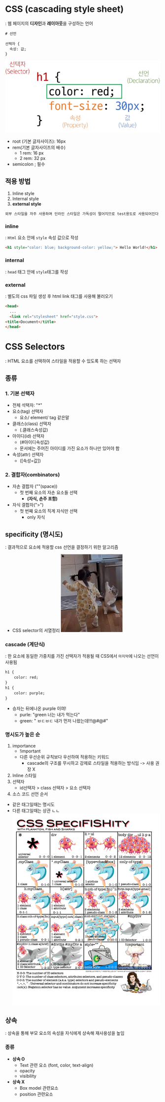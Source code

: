 # CSS (cascading style sheet)
: 웹 페이지의 **디자인**과 **레이아웃**을 구성하는 언어
```
# 선언

선택자 {
  속성: 값;
}
```
![Alt text](image/css.png)
- root (기본 글자사이즈): 16px
- rem(기본 글자사이즈의 배수)
    - 1 rem: 16 px
    - 2 rem: 32 px
- semicolon ; 필수 

## 적용 방법
1. Inline style
2. Internal style
3. **external style**
```
외부 스타일을 자주 사용하며 인라인 스타일은 가독성이 떨어지므로 test용도로 사용되어진다
```
### inline
: `Html` 요소 안에 `style` 속성 값으로 작성
```html
<h1 style="color: blue; background-color: yellow;"> Hello World!</h1>

```
### internal
: `head` 태그 안에 `style`태그를 작성
### external 
: 별도의 css 파일 생성 후 html link 태그를 사용해 불러오기
```html
<head>
  ...
  <link rel="stylesheet" href="style.css">
<title>Document</title>
</head>

```
# CSS Selectors 
: HTML 요소를 선택하여 스타일을 적용할 수 있도록 하는 선택자
## 종류
### 1. 기본 선택자 
- 전체 석택자: "*"
- 요소(tag) 선택자
    - 요소/ element/ tag 같은말
- 클래스(class) 선택자 
    - (.클래스속성값)
- 아이디(id) 선택자 
    - (#아이디속성값)
    - 문서에는 주어진 아이디를 가진 요소가 하나만 있어야 함
- 속성(attr) 선택자 
    - ([속성=값])
### 2. 결합자(combinators)
- 자손 결합자 (""(space))
    - 첫 번째 요소의 자손 요소들 선택
        - **(자식, 손주 포함)** 
- 자식 결합자(">")
    - 첫 번째 요소의 직계 자식만 선택
        - only 자식 
    

## specificity (명시도)
: 결과적으로 요소에 적용할 css 선언을 결정하기 위한 알고리즘
- CSS selector의 서열정리
![Alt text](image/specificity1.png)

### cascade (계단식)
: 한 요소에 동일한 가중치를 가진 선택자가 적용될 때 CSS에서 `마지막`에 나오는 선언이 사용됨
```html
h1 {
    color: red;
}
h1 {
    color: purple;
}
```
- 승자는 뒤에나온 purple 이여!
    - purle: "green 너는 내가 먹는다"
    - green: " ㅂㄷㅂㄷ 내가 먼저 나왔는데!!!@#@#"
### 명시도가 높은 순 
1. importance
    - !important
    - 다른 우선순위 규칙보다 우선하여 적용하는 키워드
        - cascade의 구조를 무시하고 강제로 스타일을 적용하는 방식임 -> 사용 권장 X
2. Inline 스타일
3. 선택자
    - id선택자 > class 선택자 > 요소 선택자
4. 소스 코드 선언 순서 
- 같은 태그일때는 명시도 
- 다른 태그일때는 상관 ㄴㄴ
![Alt text](image/specificity.png)

## 상속
: 상속을 통해 부모 요소의 속성을 자식에게 상속해 재사용성을 높임
### 종류
- **상속 O**
    - Text 관련 요소 (font, color, text-align)
    - opacity
    - visibility
- **상속 X**
    - Box model 관련요소 
    - position 관련요소
    